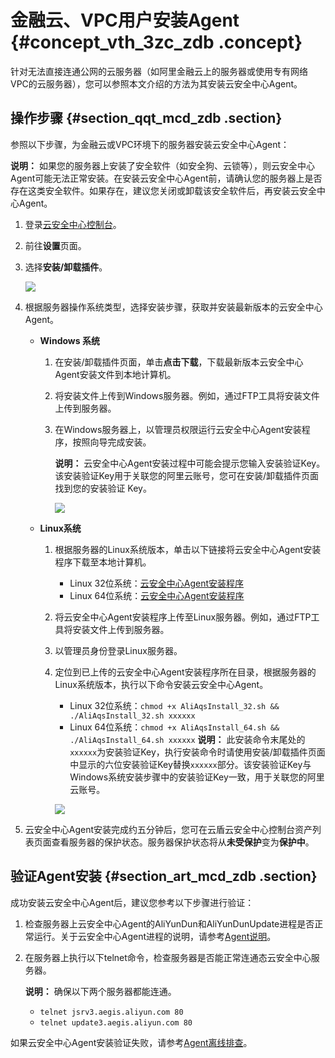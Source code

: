 # 金融云、VPC用户安装Agent {#concept_vth_3zc_zdb .concept}

针对无法直接连通公网的云服务器（如阿里金融云上的服务器或使用专有网络VPC的云服务器），您可以参照本文介绍的方法为其安装云安全中心Agent。

## 操作步骤 {#section_qqt_mcd_zdb .section}

参照以下步骤，为金融云或VPC环境下的服务器安装云安全中心Agent：

**说明：** 如果您的服务器上安装了安全软件（如安全狗、云锁等），则云安全中心Agent可能无法正常安装。在安装云安全中心Agent前，请确认您的服务器上是否存在这类安全软件。如果存在，建议您关闭或卸载该安全软件后，再安装云安全中心Agent。

1.  登录[云安全中心控制台](https://yundun.console.aliyun.com/?p=sas)。
2.  前往**设置**页面。
3.  选择**安装/卸载插件**。

    ![](http://static-aliyun-doc.oss-cn-hangzhou.aliyuncs.com/assets/img/13632/15530141354566_zh-CN.png)

4.  根据服务器操作系统类型，选择安装步骤，获取并安装最新版本的云安全中心Agent。
    -   **Windows 系统**
        1.  在安装/卸载插件页面，单击**点击下载**，下载最新版本云安全中心Agent安装文件到本地计算机。
        2.  将安装文件上传到Windows服务器。例如，通过FTP工具将安装文件上传到服务器。
        3.  在Windows服务器上，以管理员权限运行云安全中心Agent安装程序，按照向导完成安装。

            **说明：** 云安全中心Agent安装过程中可能会提示您输入安装验证Key。该安装验证Key用于关联您的阿里云账号，您可在安装/卸载插件页面找到您的安装验证 Key。

            ![](http://static-aliyun-doc.oss-cn-hangzhou.aliyuncs.com/assets/img/13632/15530141354567_zh-CN.png)

    -   **Linux系统**
        1.  根据服务器的Linux系统版本，单击以下链接将云安全中心Agent安装程序下载至本地计算机。
            -   Linux 32位系统：[云安全中心Agent安装程序](https://aegis.alicdn.com/download/AliAqsInstall_32.sh)
            -   Linux 64位系统：[云安全中心Agent安装程序](https://aegis.alicdn.com/download/AliAqsInstall_64.sh)
        2.  将云安全中心Agent安装程序上传至Linux服务器。例如，通过FTP工具将安装文件上传到服务器。
        3.  以管理员身份登录Linux服务器。
        4.  定位到已上传的云安全中心Agent安装程序所在目录，根据服务器的Linux系统版本，执行以下命令安装云安全中心Agent。

            -   Linux 32位系统：`chmod +x AliAqsInstall_32.sh && ./AliAqsInstall_32.sh xxxxxx`
            -   Linux 64位系统：`chmod +x AliAqsInstall_64.sh && ./AliAqsInstall_64.sh xxxxxx`
            **说明：** 此安装命令末尾处的`xxxxxx`为安装验证Key，执行安装命令时请使用安装/卸载插件页面中显示的六位安装验证Key替换`xxxxxx`部分。该安装验证Key与Windows系统安装步骤中的安装验证Key一致，用于关联您的阿里云账号。

            ![](http://static-aliyun-doc.oss-cn-hangzhou.aliyuncs.com/assets/img/13632/15530141354567_zh-CN.png)

5.  云安全中心Agent安装完成约五分钟后，您可在云盾云安全中心控制台资产列表页面查看服务器的保护状态。服务器保护状态将从**未受保护**变为**保护中**。

## 验证Agent安装 {#section_art_mcd_zdb .section}

成功安装云安全中心Agent后，建议您参考以下步骤进行验证：

1.  检查服务器上云安全中心Agent的AliYunDun和AliYunDunUpdate进程是否正常运行。关于云安全中心Agent进程的说明，请参考[Agent说明](cn.zh-CN/用户指南/接入云安全中心/Agent说明.md#)。
2.  在服务器上执行以下telnet命令，检查服务器是否能正常连通态云安全中心服务器。

    **说明：** 确保以下两个服务器都能连通。

    -   `telnet jsrv3.aegis.aliyun.com 80`
    -   `telnet update3.aegis.aliyun.com 80`

如果云安全中心Agent安装验证失败，请参考[Agent离线排查](cn.zh-CN/用户指南/接入云安全中心/Agent离线排查.md#)。

